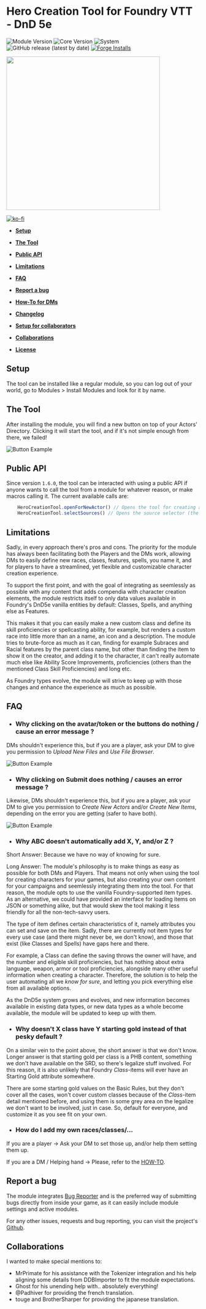 # Hero Creation Tool for Foundry VTT - DnD 5e

![Module Version](https://img.shields.io/github/v/release/HeroCreationLab/hero-creation-tool?color=blue)
![Core Version](https://img.shields.io/endpoint?url=https://foundryshields.com/version?url=https%3A%2F%2Fgithub.com%2FHeroCreationLab%2Fhero-creation-tool%2Freleases%2Fdownload%2F1.6.2%2Fmodule.json)
![System](https://img.shields.io/endpoint?url=https%3A%2F%2Ffoundryshields.com%2Fsystem%3FnameType%3Dfoundry%26url%3Dhttps%3A%2F%2Fgithub.com%2FHeroCreationLab%2Fhero-creation-tool%2Freleases%2Fdownload%2F1.6.2%2Fmodule.json)
![GitHub release (latest by date)](https://img.shields.io/github/downloads/HeroCreationLab/hero-creation-tool/latest/total?color=purple)
[![Forge Installs](https://img.shields.io/badge/dynamic/json?label=Forge%20Installs&query=package.installs&suffix=%25&url=https%3A%2F%2Fforge-vtt.com%2Fapi%2Fbazaar%2Fpackage%2Fhero-creation-tool&colorB=4aa94a)](https://forge-vtt.com/bazaar#package=overhead-tile-fade-for-all-tokens) 

<img src="src/assets/logo.png" width="400">

[![ko-fi](https://ko-fi.com/img/githubbutton_sm.svg)](https://ko-fi.com/N4N88281M)

* **[Setup](#setup)**

* **[The Tool](#the-tool)**

* **[Public API](#public-api)**

* **[Limitations](#limitations)**

* **[FAQ](#faq)**

* **[Report a bug](#report-a-bug)**

* **[How-To for DMs](https://github.com/HeroCreationLab/hero-creation-tool/blob/main/docs/HOW-TO.md)**

* **[Changelog](https://github.com/HeroCreationLab/hero-creation-tool/blob/main/docs/CHANGELOG.md)**

* **[Setup for collaborators](https://github.com/HeroCreationLab/hero-creation-tool/blob/main/docs/DEV-SETUP.md)**

* **[Collaborations](#collaborations)**

* **[License](https://github.com/HeroCreationLab/hero-creation-tool/blob/main/docs/LICENSE)**

## Setup

The tool can be installed like a regular module, so you can log out of your world, go to Modules > Install Modules and look for it by name.

## The Tool

After installing the module, you will find a new button on top of your Actors' Directory. Clicking it will start the tool, and if it's not simple enough from there, we failed!

![Button Example](examples/button-example.png)

## Public API

Since version `1.6.0`, the tool can be interacted with using a public API if anyone wants to call the tool from a module for whatever reason, or make macros calling it. The current available calls are:

```js
    HeroCreationTool.openForNewActor() // Opens the tool for creating a new actor
    HeroCreationTool.selectSources() // Opens the source selector (the same can also be accessed from the Module Settings)
```

## Limitations

Sadly, in every approach there's pros and cons. The priority for the module has always been facilitating both the Players and the DMs work, allowing DMs to easily define new races, clases, features, spells, you name it, and for players to have a streamlined, yet flexible and customizable character creation experience.

To support the first point, and with the goal of integrating as seemlessly as possible with any content that adds compendia with character creation elements, the module restricts itself to only data values available in Foundry's DnD5e vanilla entities by default: Classes, Spells, and anything else as Features.

This makes it that you can easily make a new custom class and define its skill proficiencies or spellcasting ability, for example, but renders a custom race into little more than an a name, an icon and a description. The module tries to brute-force as much as it can, finding for example Subraces and Racial features by the parent class name, but other than finding the item to show it on the creator, and adding it to the character, it can't really automate much else like Ability Score Improvements, proficiencies (others than the mentioned Class Skill Proficiencies) and long etc.

As Foundry types evolve, the module will strive to keep up with those changes and enhance the experience as much as possible.

## FAQ

* ### Why clicking on the avatar/token or the buttons do nothing / cause an error message  ?

DMs shouldn't experience this, but if you are a player, ask your DM to give you permission to *Upload New Files* and *Use File Browser*.

![Button Example](examples/player-permissions.png)

* ### Why clicking on Submit does nothing / causes an error message ?

Likewise, DMs shouldn't experience this, but if you are a player, ask your DM to give you permission to *Create New Actors* and/or *Create New Items*, depending on the error you are getting (safer to have both).

![Button Example](examples/create-permissions.png)

* ### Why ABC doesn't automatically add X, Y, and/or Z ?
Short Answer: Because we have no way of knowing for sure.

Long Answer: The module's philosophy is to make things as easy as possible for both DMs and Players. That means not only when using the tool for creating characters for your games, but also creating your own content for your campaigns and seemlessly integrating them into the tool. For that reason, the module opts to use the vanilla Foundry-supported item types. As an alternative, we could have provided an interface for loading items on JSON or something alike, but that would skew the tool making it less friendly for all the non-tech-savvy users.

The type of item defines certain characteristics of it, namely attributes you can set and save on the item. Sadly, there are currently not item types for every use case (and there might never be, we don't know), and those that exist (like Classes and Spells) have gaps here and there.

For example, a Class can define the saving throws the owner will have, and the number and eligible skill proficiencies, but has nothing about extra language, weapon, armor or tool proficiencies, alongside many other useful information when creating a character. Therefore, the solution is to help the user automating all we *know for sure*, and letting you pick everything else from all available options.

As the DnD5e system grows and evolves, and new information becomes available in existing data types, or new data types as a whole become available, the module will be updated to keep up with them.


* ### Why doesn't X class have Y starting gold instead of that pesky default ?
On a similar vein to the point above, the short answer is that we don't know. Longer answer is that starting gold per class is a PHB content, something we don't have available on the SRD, so there's legalize stuff involved. For this reason, it is also unlikely that Foundry *Class*-items will ever have an Starting Gold attribute somewhere.

There are some starting gold values on the Basic Rules, but they don't cover all the cases, won't cover custom classes because of the *Class*-item detail mentioned before, and using them is some grey area on the legalize we don't want to be involved, just in case. So, default for everyone, and customize it as you see fit on your own.


* ### How do I add my own races/classes/...
If you are a player -> Ask your DM to set those up, and/or help them setting them up.

If you are a DM / Helping hand -> Please, refer to the [HOW-TO](https://github.com/HeroCreationLab/hero-creation-tool/blob/main/docs/HOW-TO.md).

## Report a bug

The module integrates [Bug Reporter](https://foundryvtt.com/packages/bug-reporter) and is the preferred way of submitting bugs directly from inside your game, as it can easily include module settings and active modules.

For any other issues, requests and bug reporting, you can visit the project's [Github](https://github.com/HeroCreationLab/hero-creation-tool/issues).

## Collaborations

I wanted to make special mentions to:

* MrPrimate for his assistance with the Tokenizer integration and his help aligning some details from DDBImporter to fit the module expectations.
* Ghost for his unending help with.. absolutely everything!
* @Padhiver for providing the french translation.
* touge and BrotherSharper for providing the japanese translation.